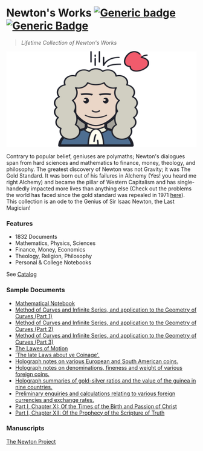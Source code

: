 # Newton's Works [![Generic badge](https://img.shields.io/twitter/follow/KarmakarDebdut?style=social)](https://twitter.com/KarmakarDebdut) [![Generic Badge](https://img.shields.io/twitter/url?style=social&url=https%3A%2F%2Fctt.ac%2F9y3cf)](https://ctt.ac/9y3cf)

> _Lifetime Collection of Newton's Works_

![Logo](/newton.png)

Contrary to popular belief, geniuses are polymaths; Newton's dialogues span from hard sciences and mathematics to finance, money, theology, and philosophy. The greatest discovery of Newton was not Gravity; it was The Gold Standard. It was born out of his failures in Alchemy (Yes! you heard me right Alchemy) and became the pillar of Western Capitalism and has single-handedly impacted more lives than anything else (Check out the problems the world has faced since the gold standard was repealed in 1971 [here](wtfhappenedin1971.com)). This collection is an ode to the Genius of Sir Isaac Newton, the Last Magician!

### Features

- 1832 Documents
- Mathematics, Physics, Sciences
- Finance, Money, Economics
- Theology, Religion, Philosophy
- Personal & College Notebooks

See [Catalog](/Catalog.md)

### Sample Documents

- [Mathematical Notebook](https://github.com/Debdut/newton-works/blob/master/works/pdf/Mathematical%20-%20Isaac%20Newton%20%5BNATP00128%5D.pdf)
- [Method of Curves and Infinite Series, and application to the Geometry of Curves (Part 1)](https://github.com/Debdut/newton-works/blob/master/works/pdf/Method%20of%20Curves%20and%20Infinite%20Series,%20and%20-%20Isaac%20Newton%20%5BNATP00296%5D.pdf)
- [Method of Curves and Infinite Series, and application to the Geometry of Curves (Part 2)](https://github.com/Debdut/newton-works/blob/master/works/pdf/Method%20of%20Curves%20and%20Infinite%20Series,%20and%20-%20Isaac%20Newton%20%5BNATP00297%5D.pdf)
- [Method of Curves and Infinite Series, and application to the Geometry of Curves (Part 3)](https://github.com/Debdut/newton-works/blob/master/works/pdf/Method%20of%20Curves%20and%20Infinite%20Series,%20and%20-%20Isaac%20Newton%20%5BNATP00298%5D.pdf)
- [The Lawes of Motion](https://github.com/Debdut/newton-works/blob/master/works/pdf/The%20Lawes%20of%20-%20Isaac%20Newton%20%5BNATP00105%5D.pdf)
- ['The late Laws about ye Coinage'.](https://github.com/Debdut/newton-works/blob/master/works/pdf/'The%20late%20Laws%20about%20ye%20-%20Isaac%20Newton%20%5BMINT00260%5D.pdf)
- [Holograph notes on various European and South American coins.](https://github.com/Debdut/newton-works/blob/master/works/pdf/Holograph%20notes%20on%20various%20European%20and%20South%20-%20Isaac%20Newton%20%5BMINT00240%5D.pdf)
- [Holograph notes on denominations, fineness and weight of various foreign coins.](https://github.com/Debdut/newton-works/blob/master/works/pdf/Holograph%20notes%20on%20denominations,%20fineness%20and%20-%20Isaac%20Newton%20%5BMINT00237%5D.pdf)
- [Holograph summaries of gold-silver ratios and the value of the guinea in nine countries.](https://github.com/Debdut/newton-works/blob/master/works/pdf/Holograph%20summaries%20of%20gold-silver%20ratios%20and%20the%20-%20Isaac%20Newton%20%5BMINT00249%5D.pdf)
- [Preliminary enquiries and calculations relating to various foreign currencies and exchange rates.](https://github.com/Debdut/newton-works/blob/master/works/pdf/Preliminary%20enquiries%20and%20calculations%20relating%20-%20Isaac%20Newton%20%5BMINT00250%5D.pdf)
- [Part I, Chapter XI: Of the Times of the Birth and Passion of Christ](https://github.com/Debdut/newton-works/blob/master/works/pdf/Part%20I,%20Chapter%20XI!%20Of%20the%20Times%20of%20the%20Birth%20and%20-%20Isaac%20Newton%20%5BTHEM00205%5D.pdf)
- [Part I, Chapter XII: Of the Prophecy of the Scripture of Truth](https://github.com/Debdut/newton-works/blob/master/works/pdf/Part%20I,%20Chapter%20XII!%20Of%20the%20Prophecy%20of%20the%20-%20Isaac%20Newton%20%5BTHEM00206%5D.pdf)


### Manuscripts

[The Newton Project](http://www.newtonproject.ox.ac.uk/texts/newtons-works/mathematical)
